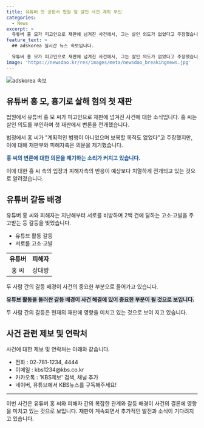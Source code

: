 ```yaml
---
title: 유튜버 첫 공판서 법원 앞 살인 사건 계획 부인
categories:
  - News
excerpt: >
  유튜버 홍 모가 피고인으로 재판에 넘겨진 사건에서, 그는 살인 의도가 없었다고 주장했습니다. 그러나 재판부는 피해자에게 칼을 휘두르며 관통상을 입힌 증거를 바탕으로 의도를 따졌고, 피해자 가족은 홍 모를 향해 분통을 터뜨렸습니다. 홍 모와 피해자 사이에는 지난해부터 갈등이 있었으며, 범행 동기는 피해자가 홍 모를 상해 혐의로 고소한 재판에 참석하지 못하게 하기 위한 것으로 조사됐습니다. (150자)
feature_text: >
  ## adskorea 실시간 뉴스 속보입니다.

  유튜버 홍 모가 피고인으로 재판에 넘겨진 사건에서, 그는 살인 의도가 없었다고 주장했습니다. 그러나 재판부는 피해자에게 칼을 휘두르며 관통상을 입힌 증거를 바탕으로 의도를 따졌고, 피해자 가족은 홍 모를 향해 분통을 터뜨렸습니다. 홍 모와 피해자 사이에는 지난해부터 갈등이 있었으며, 범행 동기는 피해자가 홍 모를 상해 혐의로 고소한 재판에 참석하지 못하게 하기 위한 것으로 조사됐습니다. (150자)
image: 'https://newsdao.kr/res/images/meta/newsdao_breakingnews.jpg'
---
```


<p><img src="https://newsdao.kr/res/images/meta/newsdao_breakingnews.jpg" alt="adskorea 속보" /></p>

<h2 data-ke-size="size26">유튜버 홍 모, 흉기로 살해 혐의 첫 재판</h2>

<p>법원에서 유튜버 홍 모 씨가 피고인으로 재판에 넘겨진 사건에 대한 소식입니다. 홍 씨는 살인 의도를 부인하며 첫 재판에서 변론을 전개했습니다.</p>

<p data-ke-size="size16">법정에서 홍 씨가 "계획적인 범행이 아니었으며 보복할 목적도 없었다"고 주장했지만, 이에 대해 재판부와 피해자측은 의문을 제기했습니다.</p>

<p><b><span style="color: #1a5490;">홍 씨의 변론에 대한 의문을 제기하는 소리가 커지고 있습니다.</span></b></p>

<p>이에 대한 홍 씨 측의 입장과 피해자측의 반응이 예상보다 치열하게 전개되고 있는 것으로 알려졌습니다.</p>

<h2 data-ke-size="size22">유튜버 갈등 배경</h2>

<p>유튜버 홍 씨와 피해자는 지난해부터 서로를 비방하며 2백 건에 달하는 고소·고발을 주고받는 등 갈등을 빚었습니다.</p>

<ul>
<li>유튜브 활동 갈등</li>
<li>서로를 고소·고발</li>
</ul>

<table>
<tr>
<td style="text-align: center; height: 17px;"><b>유튜버</b></td>
<td style="text-align: center; height: 17px;"><b>피해자</b></td>
</tr>
<tr>
<td style="text-align: center; height: 17px;">홍 씨</td>
<td style="text-align: center; height: 17px;">상대방</td>
</tr>
</table>

<p data-ke-size="size16">두 사람 간의 갈등 배경이 사건의 중요한 부분으로 들어가고 있습니다.</p>

<p><b><span style="background-color: #21538527;"><b>유튜브 활동을 둘러싼 갈등 배경이 사건 해결에 있어 중요한 부분이 될 것으로 보입니다.</b></span></b></p>

<p>두 사람 간의 갈등은 현재의 재판에 영향을 미치고 있는 것으로 보여 지고 있습니다.</p>

<h2 data-ke-size="size22">사건 관련 제보 및 연락처</h2>

<p>사건에 대한 제보 및 연락처는 아래와 같습니다.</p>

<ul>
<li>전화 : 02-781-1234, 4444</li>
<li>이메일 : kbs1234@kbs.co.kr</li>
<li>카카오톡 : 'KBS제보' 검색, 채널 추가</li>
<li>네이버, 유튜브에서 KBS뉴스를 구독해주세요!</li>
</ul>

<hr>

<p>이번 사건은 유튜버 홍 씨와 피해자 간의 복잡한 관계와 갈등 배경이 사건의 결론에 영향을 미치고 있는 것으로 보입니다. 재판이 계속되면서 추가적인 발전과 소식이 기다려지고 있습니다.</p>

